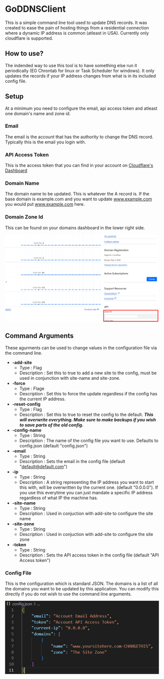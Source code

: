 # GoDDNSClient

This is a simple command line tool used to update DNS records. It was created to ease the pain of hosting things from a residential connection where a dynamic IP address is common (atleast in USA). Currently only cloudflare is supported.

## How to use?

The indended way to use this tool is to have something else run it periodically (EG Chrontab for linux or Task Scheduler for windows). It only updates the records if your IP address changes from what is in its included config file.

## Setup

At a minimum you need to configure the email, api access token and atleast one domain's name and zone id.

### Email

The email is the account that has the authority to change the DNS record. Typically this is the email you login with.

### API Access Token

This is the access token that you can find in your account on <a href="https://dash.cloudflare.com/profile/api-tokens">Cloudflare's Dashboard</a>

### Domain Name

The domain name to be updated. This is whatever the A record is. If the base domain is example.com and you want to update www.example.com you would put www.example.com here.

### Domain Zone Id

This can be found on your domains dashboard in the lower right side.

![Screenshot of where the Zone ID can be found on your domains dashboard.](images/Zone-ID-Image.png)

## Command Arguments

These agurments can be used to change values in the configuration file via the command line.

- **-add-site**
  - Type : Flag
  - Description : Set this to true to add a new site to the config, must be used in conjunction with site-name and site-zone.
- **-force**
  - Type : Flage
  - Description : Set this to force the update regardless if the config has the current IP address.
- **-reset-config**
  - Type : Flag
  - Description : Set this to true to reset the config to the default. **_This will overwrite everything. Make sure to make backups if you wish to save parts of the old config._**
- **-config-name**
  - Type : String
  - Description : The name of the config file you want to use. Defaults to config.json (default "config.json")
- **-email**
  - Type : String
  - Description : Sets the email in the config file (default "default@default.com")
- **-ip**
  - Type : String
  - Description : A string representing the IP address you want to start this with, will be overwritten by the current one. (default "0.0.0.0"). If you use this everytime you can just mandate a specific IP address regardless of what IP the machine has.
- **-site-name**
  - Type : String
  - Description : Used in conjuction with add-site to configure the site name
- **-site-zone**
  - Type : String
  - Description : Used in conjuction with add-site to configure the site zone
- **-token**
  - Type : String
  - Description : Sets the API access token in the config file (default "API Access token")

### Config File

This is the configuration which is standard JSON. The domains is a list of all the domains you want to be updated by this application. You can modify this directly if you do not wish to use the command line arguments.</br>

![Sceenshot of the default configuration file](/images/image.png)
